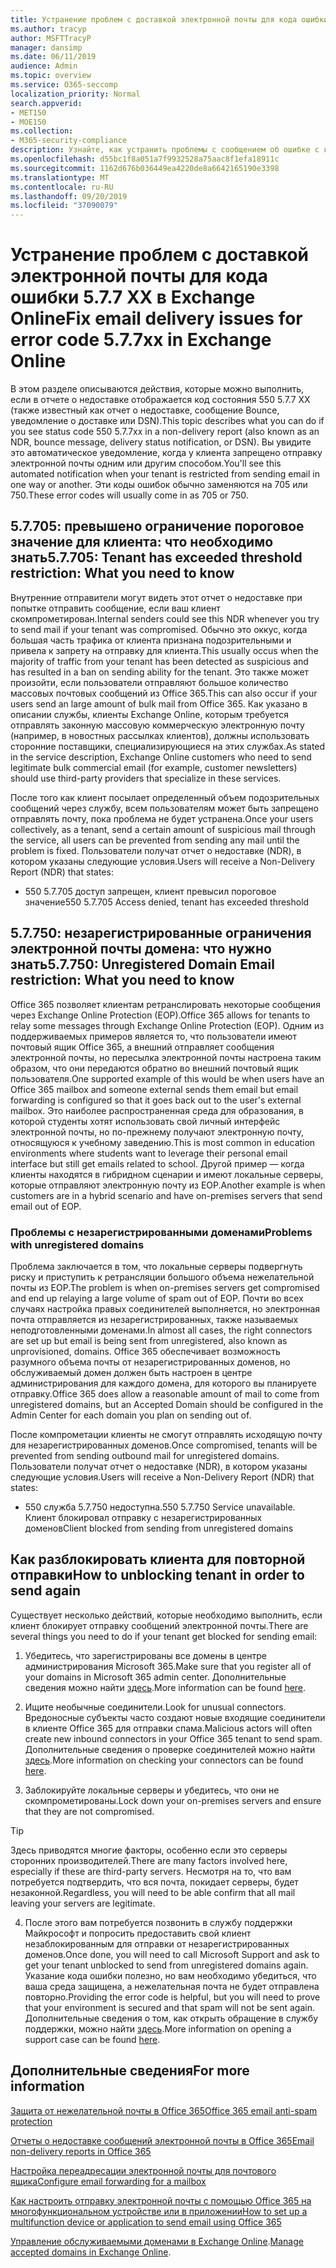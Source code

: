 ```yaml
---
title: Устранение проблем с доставкой электронной почты для кода ошибки 5.7.7 XX в Exchange Online
ms.author: tracyp
author: MSFTTracyP
manager: dansimp
ms.date: 06/11/2019
audience: Admin
ms.topic: overview
ms.service: O365-seccomp
localization_priority: Normal
search.appverid:
- MET150
- MOE150
ms.collection:
- M365-security-compliance
description: Узнайте, как устранить проблемы с сообщением об ошибке с кодом 5.7.7 XX в Exchange Online (клиент заблокирован от отправки почты).
ms.openlocfilehash: d55bc1f8a051a7f9932528a75aac8f1efa18911c
ms.sourcegitcommit: 1162d676b036449ea4220de8a6642165190e3398
ms.translationtype: MT
ms.contentlocale: ru-RU
ms.lasthandoff: 09/20/2019
ms.locfileid: "37090079"
---
```

# <a name="fix-email-delivery-issues-for-error-code-577xx-in-exchange-online"></a><span data-ttu-id="b0885-103">Устранение проблем с доставкой электронной почты для кода ошибки 5.7.7 XX в Exchange Online</span><span class="sxs-lookup"><span data-stu-id="b0885-103">Fix email delivery issues for error code 5.7.7xx in Exchange Online</span></span>

<span data-ttu-id="b0885-104">В этом разделе описываются действия, которые можно выполнить, если в отчете о недоставке отображается код состояния 550 5.7.7 XX (также известный как отчет о недоставке, сообщение Bounce, уведомление о доставке или DSN).</span><span class="sxs-lookup"><span data-stu-id="b0885-104">This topic describes what you can do if you see status code 550 5.7.7xx in a non-delivery report (also known as an NDR, bounce message, delivery status notification, or DSN).</span></span> <span data-ttu-id="b0885-105">Вы увидите это автоматическое уведомление, когда у клиента запрещено отправку электронной почты одним или другим способом.</span><span class="sxs-lookup"><span data-stu-id="b0885-105">You'll see this automated notification when your tenant is restricted from sending email in one way or another.</span></span> <span data-ttu-id="b0885-106">Эти коды ошибок обычно заменяются на 705 или 750.</span><span class="sxs-lookup"><span data-stu-id="b0885-106">These error codes will usually come in as 705 or 750.</span></span>

## <a name="57705-tenant-has-exceeded-threshold-restriction-what-you-need-to-know"></a><span data-ttu-id="b0885-107">5.7.705: превышено ограничение пороговое значение для клиента: что необходимо знать</span><span class="sxs-lookup"><span data-stu-id="b0885-107">5.7.705: Tenant has exceeded threshold restriction: What you need to know</span></span>

<span data-ttu-id="b0885-108">Внутренние отправители могут видеть этот отчет о недоставке при попытке отправить сообщение, если ваш клиент скомпрометирован.</span><span class="sxs-lookup"><span data-stu-id="b0885-108">Internal senders could see this NDR whenever you try to send mail if your tenant was compromised.</span></span> <span data-ttu-id="b0885-109">Обычно это оккус, когда большая часть трафика от клиента признана подозрительными и привела к запрету на отправку для клиента.</span><span class="sxs-lookup"><span data-stu-id="b0885-109">This usually occus when the majority of traffic from your tenant has been detected as suspicious and has resulted in a ban on sending ability for the tenant.</span></span> <span data-ttu-id="b0885-110">Это также может произойти, если пользователи отправляют большое количество массовых почтовых сообщений из Office 365.</span><span class="sxs-lookup"><span data-stu-id="b0885-110">This can also occur if your users send an large amount of bulk mail from Office 365.</span></span> <span data-ttu-id="b0885-111">Как указано в описании службы, клиенты Exchange Online, которым требуется отправлять законную массовую коммерческую электронную почту (например, в новостных рассылках клиентов), должны использовать сторонние поставщики, специализирующиеся на этих службах.</span><span class="sxs-lookup"><span data-stu-id="b0885-111">As stated in the service description, Exchange Online customers who need to send legitimate bulk commercial email (for example, customer newsletters) should use third-party providers that specialize in these services.</span></span>

<span data-ttu-id="b0885-112">После того как клиент посылает определенный объем подозрительных сообщений через службу, всем пользователям может быть запрещено отправлять почту, пока проблема не будет устранена.</span><span class="sxs-lookup"><span data-stu-id="b0885-112">Once your users collectively, as a tenant, send a certain amount of suspicious mail through the service, all users can be prevented from sending any mail until the problem is fixed.</span></span> <span data-ttu-id="b0885-113">Пользователи получат отчет о недоставке (NDR), в котором указаны следующие условия.</span><span class="sxs-lookup"><span data-stu-id="b0885-113">Users will receive a Non-Delivery Report (NDR) that states:</span></span>

- <span data-ttu-id="b0885-114">550 5.7.705 доступ запрещен, клиент превысил пороговое значение</span><span class="sxs-lookup"><span data-stu-id="b0885-114">550 5.7.705 Access denied, tenant has exceeded threshold</span></span>

## <a name="57750-unregistered-domain-email-restriction-what-you-need-to-know"></a><span data-ttu-id="b0885-115">5.7.750: незарегистрированные ограничения электронной почты домена: что нужно знать</span><span class="sxs-lookup"><span data-stu-id="b0885-115">5.7.750: Unregistered Domain Email restriction: What you need to know</span></span>

<span data-ttu-id="b0885-116">Office 365 позволяет клиентам ретранслировать некоторые сообщения через Exchange Online Protection (EOP).</span><span class="sxs-lookup"><span data-stu-id="b0885-116">Office 365 allows for tenants to relay some messages through Exchange Online Protection (EOP).</span></span> <span data-ttu-id="b0885-117">Одним из поддерживаемых примеров является то, что пользователи имеют почтовый ящик Office 365, а внешний отправляет сообщения электронной почты, но пересылка электронной почты настроена таким образом, что они передаются обратно во внешний почтовый ящик пользователя.</span><span class="sxs-lookup"><span data-stu-id="b0885-117">One supported example of this would be when users have an Office 365 mailbox and someone external sends them email but email forwarding is configured so that it goes back out to the user's external mailbox.</span></span> <span data-ttu-id="b0885-118">Это наиболее распространенная среда для образования, в которой студенты хотят использовать свой личный интерфейс электронной почты, но по-прежнему получают электронную почту, относящуюся к учебному заведению.</span><span class="sxs-lookup"><span data-stu-id="b0885-118">This is most common in education environments where students want to leverage their personal email interface but still get emails related to school.</span></span> <span data-ttu-id="b0885-119">Другой пример — когда клиенты находятся в гибридном сценарии и имеют локальные серверы, которые отправляют электронную почту из EOP.</span><span class="sxs-lookup"><span data-stu-id="b0885-119">Another example is when customers are in a hybrid scenario and have on-premises servers that send email out of EOP.</span></span>

### <a name="problems-with-unregistered-domains"></a><span data-ttu-id="b0885-120">Проблемы с незарегистрированными доменами</span><span class="sxs-lookup"><span data-stu-id="b0885-120">Problems with unregistered domains</span></span>

<span data-ttu-id="b0885-121">Проблема заключается в том, что локальные серверы подвергнуть риску и приступить к ретрансляции большого объема нежелательной почты из EOP.</span><span class="sxs-lookup"><span data-stu-id="b0885-121">The problem is when on-premises servers get compromised and end up relaying a large volume of spam out of EOP.</span></span> <span data-ttu-id="b0885-122">Почти во всех случаях настройка правых соединителей выполняется, но электронная почта отправляется из незарегистрированных, также называемых неподготовленными доменами.</span><span class="sxs-lookup"><span data-stu-id="b0885-122">In almost all cases, the right connectors are set up but email is being sent from unregistered, also known as unprovisioned, domains.</span></span> <span data-ttu-id="b0885-123">Office 365 обеспечивает возможность разумного объема почты от незарегистрированных доменов, но обслуживаемый домен должен быть настроен в центре администрирования для каждого домена, для которого вы планируете отправку.</span><span class="sxs-lookup"><span data-stu-id="b0885-123">Office 365 does allow a reasonable amount of mail to come from unregistered domains, but an Accepted Domain should be configured in the Admin Center for each domain you plan on sending out of.</span></span>

<span data-ttu-id="b0885-124">После компрометации клиенты не смогут отправлять исходящую почту для незарегистрированных доменов.</span><span class="sxs-lookup"><span data-stu-id="b0885-124">Once compromised, tenants will be prevented from sending outbound mail for unregistered domains.</span></span> <span data-ttu-id="b0885-125">Пользователи получат отчет о недоставке (NDR), в котором указаны следующие условия.</span><span class="sxs-lookup"><span data-stu-id="b0885-125">Users will receive a Non-Delivery Report (NDR) that states:</span></span>

- <span data-ttu-id="b0885-126">550 служба 5.7.750 недоступна.</span><span class="sxs-lookup"><span data-stu-id="b0885-126">550 5.7.750 Service unavailable.</span></span> <span data-ttu-id="b0885-127">Клиент блокировал отправку с незарегистрированных доменов</span><span class="sxs-lookup"><span data-stu-id="b0885-127">Client blocked from sending from unregistered domains</span></span>

## <a name="how-to-unblocking-tenant-in-order-to-send-again"></a><span data-ttu-id="b0885-128">Как разблокировать клиента для повторной отправки</span><span class="sxs-lookup"><span data-stu-id="b0885-128">How to unblocking tenant in order to send again</span></span>

<span data-ttu-id="b0885-129">Существует несколько действий, которые необходимо выполнить, если клиент блокирует отправку сообщений электронной почты.</span><span class="sxs-lookup"><span data-stu-id="b0885-129">There are several things you need to do if your tenant get blocked for sending email:</span></span>

1. <span data-ttu-id="b0885-130">Убедитесь, что зарегистрированы все домены в центре администрирования Microsoft 365.</span><span class="sxs-lookup"><span data-stu-id="b0885-130">Make sure that you register all of your domains in Microsoft 365 admin center.</span></span> <span data-ttu-id="b0885-131">Дополнительные сведения можно найти [здесь](https://docs.microsoft.com/en-us/exchange/mail-flow-best-practices/manage-accepted-domains/manage-accepted-domains).</span><span class="sxs-lookup"><span data-stu-id="b0885-131">More information can be found [here](https://docs.microsoft.com/en-us/exchange/mail-flow-best-practices/manage-accepted-domains/manage-accepted-domains).</span></span>

2. <span data-ttu-id="b0885-132">Ищите необычные соединители.</span><span class="sxs-lookup"><span data-stu-id="b0885-132">Look for unusual connectors.</span></span> <span data-ttu-id="b0885-133">Вредоносные субъекты часто создают новые входящие соединители в клиенте Office 365 для отправки спама.</span><span class="sxs-lookup"><span data-stu-id="b0885-133">Malicious actors will often create new inbound connectors in your Office 365 tenant to send spam.</span></span> <span data-ttu-id="b0885-134">Дополнительные сведения о проверке соединителей можно найти [здесь](https://docs.microsoft.com/en-us/powershell/module/exchange/mail-flow/get-inboundconnector?view=exchange-ps).</span><span class="sxs-lookup"><span data-stu-id="b0885-134">More information on checking your connectors can be found [here](https://docs.microsoft.com/en-us/powershell/module/exchange/mail-flow/get-inboundconnector?view=exchange-ps).</span></span> 

3. <span data-ttu-id="b0885-135">Заблокируйте локальные серверы и убедитесь, что они не скомпрометированы.</span><span class="sxs-lookup"><span data-stu-id="b0885-135">Lock down your on-premises servers and ensure that they are not compromised.</span></span>

> [!TIP]
> <span data-ttu-id="b0885-136">Здесь приводятся многие факторы, особенно если это серверы сторонних производителей.</span><span class="sxs-lookup"><span data-stu-id="b0885-136">There are many factors involved here, especially if these are third-party servers.</span></span> <span data-ttu-id="b0885-137">Несмотря на то, что вам потребуется подтвердить, что вся почта, покидает серверы, будет незаконной.</span><span class="sxs-lookup"><span data-stu-id="b0885-137">Regardless, you will need to be able confirm that  all mail leaving your servers are legitimate.</span></span>

4. <span data-ttu-id="b0885-138">После этого вам потребуется позвонить в службу поддержки Майкрософт и попросить предоставить свой клиент незаблокированным для отправки от незарегистрированных доменов.</span><span class="sxs-lookup"><span data-stu-id="b0885-138">Once done, you will need to call Microsoft Support and ask to get your tenant unblocked to send from unregistered domains again.</span></span>  <span data-ttu-id="b0885-139">Указание кода ошибки полезно, но вам необходимо убедиться, что ваша среда защищена, а нежелательная почта не будет отправлена повторно.</span><span class="sxs-lookup"><span data-stu-id="b0885-139">Providing the error code is helpful, but you will need to prove that your environment is secured and that spam will not be sent again.</span></span> <span data-ttu-id="b0885-140">Дополнительные сведения о том, как открыть обращение в службу поддержки, можно найти [здесь](https://support.office.com/en-us/article/Contact-support-for-business-products-Admin-Help-32a17ca7-6fa0-4870-8a8d-e25ba4ccfd4b#ID0EAADAAA=online).</span><span class="sxs-lookup"><span data-stu-id="b0885-140">More information on opening a support case can be found [here](https://support.office.com/en-us/article/Contact-support-for-business-products-Admin-Help-32a17ca7-6fa0-4870-8a8d-e25ba4ccfd4b#ID0EAADAAA=online).</span></span>
  
## <a name="for-more-information"></a><span data-ttu-id="b0885-141">Дополнительные сведения</span><span class="sxs-lookup"><span data-stu-id="b0885-141">For more information</span></span>

[<span data-ttu-id="b0885-142">Защита от нежелательной почты в Office 365</span><span class="sxs-lookup"><span data-stu-id="b0885-142">Office 365 email anti-spam protection</span></span>](anti-spam-protection.md)

[<span data-ttu-id="b0885-143">Отчеты о недоставке сообщений электронной почты в Office 365</span><span class="sxs-lookup"><span data-stu-id="b0885-143">Email non-delivery reports in Office 365</span></span>](https://support.office.com/article/email-non-delivery-reports-in-office-365-51daa6b9-2e35-49c4-a0c9-df85bf8533c3)

[<span data-ttu-id="b0885-144">Настройка переадресации электронной почты для почтового ящика</span><span class="sxs-lookup"><span data-stu-id="b0885-144">Configure email forwarding for a mailbox</span></span>](https://docs.microsoft.com/en-us/exchange/recipients-in-exchange-online/manage-user-mailboxes/configure-email-forwarding)

[<span data-ttu-id="b0885-145">Как настроить отправку электронной почты с помощью Office 365 на многофункциональном устройстве или в приложении</span><span class="sxs-lookup"><span data-stu-id="b0885-145">How to set up a multifunction device or application to send email using Office 365</span></span>](https://support.office.com/en-us/article/How-to-set-up-a-multifunction-device-or-application-to-send-email-using-Office-365-69f58e99-c550-4274-ad18-c805d654b4c4)

<span data-ttu-id="b0885-146">[Управление обслуживаемыми доменами в Exchange Online](https://docs.microsoft.com/en-us/exchange/mail-flow-best-practices/manage-accepted-domains/manage-accepted-domains).</span><span class="sxs-lookup"><span data-stu-id="b0885-146">[Manage accepted domains in Exchange Online](https://docs.microsoft.com/en-us/exchange/mail-flow-best-practices/manage-accepted-domains/manage-accepted-domains).</span></span>
